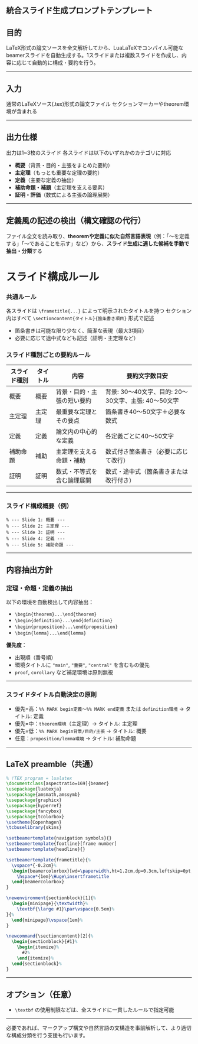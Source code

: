 
## 統合スライド生成プロンプトテンプレート

## 目的

LaTeX形式の論文ソースを全文解析してから、LuaLaTeXでコンパイル可能なbeamerスライドを自動生成する。1スライドまたは複数スライドを作成し、内容に応じて自動的に構成・要約を行う。

---

## 入力

通常のLaTeXソース(.tex)形式の論文ファイル
セクションマーカーやtheorem環境が含まれる

---

## 出力仕様

出力は1\~3枚のスライド
各スライドは以下のいずれかのカテゴリに対応

* **概要**（背景・目的・主張をまとめた要約）
* **主定理**（もっとも重要な定理の要約）
* **定義**（主要な定義の抽出）
* **補助命題・補題**（主定理を支える要素）
* **証明・評価**（数式による主張の論理展開）

---

## 定義風の記述の検出（構文確認の代行）

ファイル全文を読み取り、**theoremや定義に似た自然言語表現**（例：「〜を定義する」「〜であることを示す」など）から、**スライド生成に適した候補を手動で抽出・分類**する

# スライド構成ルール

### 共通ルール

各スライドは `\frametitle{...}` によって明示されたタイトルを持つ
セクション内はすべて `\sectioncontent{タイトル}{箇条書き項目}` 形式で記述

* 箇条書きは可能な限り少なく、簡潔な表現（最大3項目）
* 必要に応じて途中式なども記述（証明・主定理など）

### スライド種別ごとの要約ルール

| スライド種別 | タイトル | 内容            | 要約文字数目安                             |
| ------ | ---- | ------------- | ----------------------------------- |
| 概要     | 概要   | 背景・目的・主張の短い要約 | 背景: 30〜40文字、目的: 20〜30文字、主張: 40〜50文字 |
| 主定理    | 主定理  | 最重要な定理とその要点   | 箇条書き40〜50文字＋必要な数式                   |
| 定義     | 定義   | 論文内の中心的な定義    | 各定義ごとに40〜50文字                       |
| 補助命題   | 補助   | 主定理を支える命題・補助  | 数式付き箇条書き（必要に応じて改行）                  |
| 証明     | 証明   | 数式・不等式を含む論理展開 | 数式・途中式（箇条書きまたは改行付き）                 |

---

### スライド構成概要（例）

```
% --- Slide 1: 概要 ---  
% --- Slide 2: 主定理 ---  
% --- Slide 3: 証明 ---  
% --- Slide 4: 定義 ---  
% --- Slide 5: 補助命題 ---
```

---

## 内容抽出方針

### 定理・命題・定義の抽出

以下の環境を自動検出して内容抽出：

* `\begin{theorem}...\end{theorem}`
* `\begin{definition}...\end{definition}`
* `\begin{proposition}...\end{proposition}`
* `\begin{lemma}...\end{lemma}`

**優先度**：

* 出現順（番号順）
* 環境タイトルに `"main"`, `"重要"`, `"central"` を含むもの優先
* `proof`, `corollary` など補足環境は原則無視

---

### スライドタイトル自動決定の原則

* 優先=高：`%% MARK begin定義～%% MARK end定義` または `definition環境` → タイトル: 定義
* 優先=中：`theorem環境`（主定理）→ タイトル: 主定理
* 優先=低：`%% MARK begin背景/目的/主張` → タイトル: 概要
* 任意：`proposition/lemma環境` → タイトル: 補助命題

---

## LaTeX preamble（共通）

```latex
% !TEX program = lualatex
\documentclass[aspectratio=169]{beamer}
\usepackage{luatexja}
\usepackage{amsmath,amssymb}
\usepackage{graphicx}
\usepackage{hyperref}
\usepackage{fancybox}
\usepackage{tcolorbox}
\usetheme{Copenhagen}
\tcbuselibrary{skins}

\setbeamertemplate{navigation symbols}{}
\setbeamertemplate{footline}[frame number]
\setbeamertemplate{headline}{}

\setbeamertemplate{frametitle}{%
  \vspace*{-0.2cm}%
  \begin{beamercolorbox}[wd=\paperwidth,ht=1.2cm,dp=0.3cm,leftskip=0pt,rightskip=0pt]{frametitle}
    \hspace*{1em}\Huge\insertframetitle
  \end{beamercolorbox}
}

\newenvironment{sectionblock}[1]{%
  \begin{minipage}{\textwidth}%
    \textbf{\large #1}\par\vspace{0.5em}%
}{%
  \end{minipage}\vspace{1em}%
}

\newcommand{\sectioncontent}[2]{%
  \begin{sectionblock}{#1}%
    \begin{itemize}%
      #2%
    \end{itemize}%
  \end{sectionblock}%
}
```

---

## オプション（任意）

* `\textbf` の使用制限などは、全スライドに一貫したルールで指定可能

---

必要であれば、マークアップ構文や自然言語の文構造を事前解析して、より適切な構成分類を行う支援も行います。
